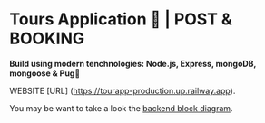 # Tours Application 🥾 | POST & BOOKING

**Build using modern tenchnologies: Node.js, Express, mongoDB, mongoose & Pug**🐶

WEBSITE [URL] (https://tourapp-production.up.railway.app).

You may be want to take a look the [backend block diagram](https://drive.google.com/file/d/1xrgAqek2ow_CuhxzXMxvWQvAU3BZ8s7M/view?usp=sharing).
